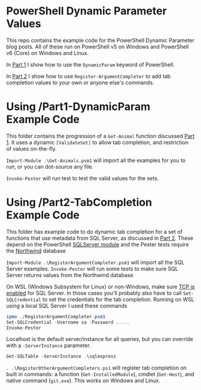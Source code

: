 # PowerShell Dynamic Parameter Values
This repo contains the example code for the PowerShell Dynamic Parameter blog posts.  All of these run on PowerShell v5 on Windows and PowerShell v6 (Core) on Windows and Linux.

In [Part 1](https://blog.clear-measure.com/2019/05/21/powershell-dynamic-prompts-part-1/) I show how to use the `DynamicParam` keyword of PowerShell.

In [Part 2](https://blog.clear-measure.com/2019/05/22/powershell-dynamic-prompts-part-2/) I show how to use `Register-ArgumentCompleter` to add tab completion values to your own or anyone else's commands.

# Using /Part1-DynamicParam Example Code
This folder contains the progression of a `Get-Animal` function discussed [Part 1](https://blog.clear-measure.com/2019/05/21/powershell-dynamic-prompts-part-1/).  It uses a dynamic `[ValidateSet]` to allow tab completion, and restriction of values on-the-fly.

`Import-Module .\Get-Animals.psm1` will import all the examples for you to run, or you can dot-source any file.

`Invoke-Pester` will run test to test the valid values for the sets.

# Using /Part2-TabCompletion Example Code
This folder has example code to do dynamic tab completion for a set of functions that use metadata from SQL Server, as discussed in [Part 2](https://blog.clear-measure.com/2019/05/22/powershell-dynamic-prompts-part-2/).  These depend on the PowerShell [SQLServer module](https://www.powershellgallery.com/packages/SqlServer/21.1.18095-preview) and the Pester tests require the [Northwind](https://docs.microsoft.com/en-us/dotnet/framework/data/adonet/sql/linq/downloading-sample-databases) database

`Import-Module .\RegisterArgumentCompleter.psm1` will import all the SQL Server examples.  `Invoke-Pester` will run some tests to make sure SQL Server returns values from the Northwind database

On WSL (Windows Subsystem for Linux) or non-Windows, make sure [TCP is enabled](https://docs.microsoft.com/en-us/sql/database-engine/configure-windows/enable-or-disable-a-server-network-protocol?view=sql-server-2017#PowerShellProcedure) for SQL Server.  In those cases you'll probably also have to call `Set-SQLCredential` to set the credentials for the tab completion. Running on WSL using a local SQL Server I used these commands

```powershell
ipmo ./RegisterArgumentCompleter.psm1
Set-SQLCredential -Username sa -Password .....
Invoke-Pester
```

Localhost is the default server/instance for all queries, but you can override with a `-ServerInstance` parameter.
```powershell
Get-SQLTable -ServerInstance .\sqlexpress
```

`. .\RegisterOtherArgumentCompleters.ps1` will register tab completion on built in commands: a function (`Get-InstalledModule`), cmdlet (`Get-Host`), and native command (`git.exe`).  This works on Windows and Linux.


